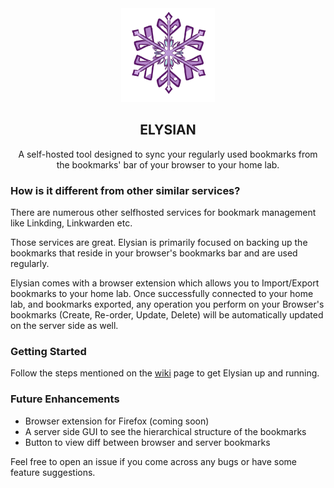 <div align="center" width="100%">
  <img src="./assets/Elysian_Logo.png" width=150>
</div>
<div align="center">
    <h2>ELYSIAN</h2>
    <p>A self-hosted tool designed to sync your regularly used bookmarks from the bookmarks' bar of your browser to your home lab.</p>
</div>

### How is it different from other similar services?
There are numerous other selfhosted services for bookmark management like Linkding, Linkwarden etc.

Those services are great. Elysian is primarily focused on backing up the bookmarks that reside in your browser's bookmarks bar and are used regularly.

Elysian comes with a browser extension which allows you to Import/Export bookmarks to your home lab. Once successfully connected to your home lab, and bookmarks exported, any operation you perform on your Browser's bookmarks (Create, Re-order, Update, Delete) will be automatically updated on the server side as well.

### Getting Started
Follow the steps mentioned on the [wiki](www.google.com) page to get Elysian up and running.

### Future Enhancements
 - Browser extension for Firefox (coming soon)
 - A server side GUI to see the hierarchical structure of the bookmarks
 - Button to view diff between browser and server bookmarks

Feel free to open an issue if you come across any bugs or have some feature suggestions.
